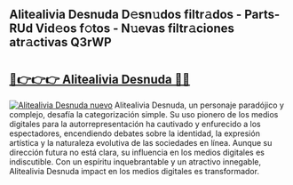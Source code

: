 ## Alitealivia Desnuda D𝚎sn𝚞dos filtr𝚊dos - Parts-RUd Vid𝚎os f𝚘tos - N𝚞evas filtr𝚊ciones atr𝚊ctivas Q3rWP

# <h2><a href="http://mbdbf51.tromn.icu/?c=Alitealivia+Desnuda">🔗👉👉👉 Alitealivia Desnuda 🔗🔗</a></h2>

[![Alitealivia Desnuda nuevo](https://i.imgur.com/pEAQMta.gif)](http://mbdbf51.tromn.icu/?c=Alitealivia+Desnuda)
Alitealivia Desnuda, un personaje paradójico y complejo, desafía la categorización simple. Su uso pionero de los medios digitales para la autorrepresentación ha cautivado y enfurecido a los espectadores, encendiendo debates sobre la identidad, la expresión artística y la naturaleza evolutiva de las sociedades en línea. Aunque su dirección futura no está clara, su influencia en los medios digitales es indiscutible. Con un espíritu inquebrantable y un atractivo innegable, Alitealivia Desnuda impact en los medios digitales es transformador.
